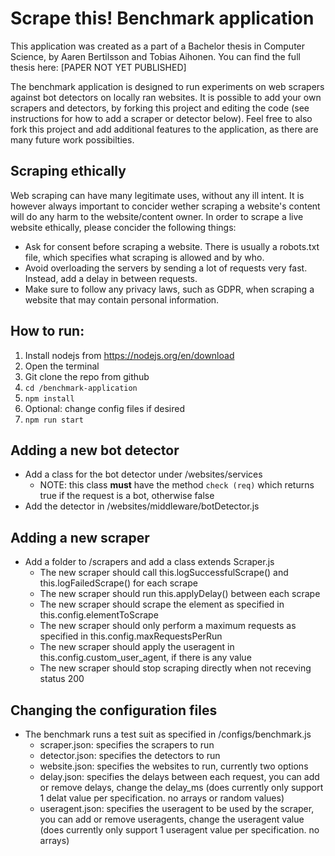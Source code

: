# Scrape this! Benchmark application

This application was created as a part of a Bachelor thesis in Computer Science, by Aaren Bertilsson and Tobias Aihonen. You can find the full thesis here: [PAPER NOT YET PUBLISHED]

The benchmark application is designed to run experiments on web scrapers against bot detectors on locally ran websites. It is possible to add your own scrapers and detectors, by forking this project and editing the code (see instructions for how to add a scraper or detector below). Feel free to also fork this project and add additional features to the application, as there are many future work possibilties.

## Scraping ethically
Web scraping can have many legitimate uses, without any ill intent. It is however always important to concider wether scraping a website's content will do any harm to the website/content owner. In order to scrape a live website ethically, please concider the following things:
- Ask for consent before scraping a website. There is usually a robots.txt file, which specifies what scraping is allowed and by who.
- Avoid overloading the servers by sending a lot of requests very fast. Instead, add a delay in between requests.
- Make sure to follow any privacy laws, such as GDPR, when scraping a website that may contain personal information.

## How to run:
1. Install nodejs from https://nodejs.org/en/download
2. Open the terminal
3. Git clone the repo from github  
4. ```cd /benchmark-application```
5. ```npm install```
6. Optional: change config files if desired
7. ```npm run start```

## Adding a new bot detector
- Add a class for the bot detector under /websites/services
  - NOTE: this class **must** have the method ```check (req)``` which returns true if the request is a bot, otherwise false
- Add the detector in /websites/middleware/botDetector.js

## Adding a new scraper
- Add a folder to /scrapers and add a class extends Scraper.js
  - The new scraper should call this.logSuccessfulScrape() and this.logFailedScrape() for each scrape
  - The new scraper should run this.applyDelay() between each scrape
  - The new scraper should scrape the element as specified in this.config.elementToScrape
  - The new scraper should only perform a maximum requests as specified in this.config.maxRequestsPerRun
  - The new scraper should apply the useragent in this.config.custom_user_agent, if there is any value
  - The new scraper should stop scraping directly when not receving status 200

## Changing the configuration files
- The benchmark runs a test suit as specified in /configs/benchmark.js
  - scraper.json: specifies the scrapers to run
  - detector.json: specifies the detectors to run
  - website.json: specifies the websites to run, currently two options
  - delay.json: specifies the delays between each request, you can add or remove delays, change the delay_ms (does currently only support 1 delat value per specification. no arrays or random values)
  - useragent.json: specifies the useragent to be used by the scraper, you can add or remove useragents, change the useragent value (does currently only support 1 useragent value per specification. no arrays)
